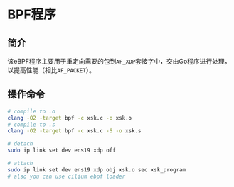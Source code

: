 # BPF程序

## 简介

该eBPF程序主要用于重定向需要的包到`AF_XDP`套接字中，交由Go程序进行处理，以提高性能（相比`AF_PACKET`）。

## 操作命令

```bash
# compile to .o
clang -O2 -target bpf -c xsk.c -o xsk.o
# compile to .s
clang -O2 -target bpf -c xsk.c -S -o xsk.s

# detach
sudo ip link set dev ens19 xdp off

# attach
sudo ip link set dev ens19 xdp obj xsk.o sec xsk_program
# also you can use cilium ebpf loader
```
